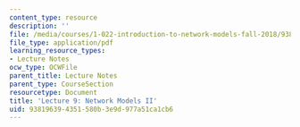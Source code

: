 ```yaml
---
content_type: resource
description: ''
file: /media/courses/1-022-introduction-to-network-models-fall-2018/938196394351580b3e9d977a51ca1cb6_MIT1_022F18_lec9.pdf
file_type: application/pdf
learning_resource_types:
- Lecture Notes
ocw_type: OCWFile
parent_title: Lecture Notes
parent_type: CourseSection
resourcetype: Document
title: 'Lecture 9: Network Models II'
uid: 93819639-4351-580b-3e9d-977a51ca1cb6
---
```

